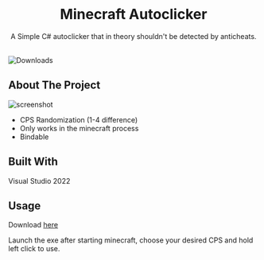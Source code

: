 <br/>
<p align="center">
  <h1 align="center">Minecraft Autoclicker</h3>

  <p align="center">
    A Simple C# autoclicker that in theory shouldn't be detected by anticheats.
    <br/>
    <br/>
  </p>
</p>

![Downloads](https://img.shields.io/github/downloads/2qb/Minecraft-1.8-Autoclicker/total) 

## About The Project

![screenshot](https://user-images.githubusercontent.com/68710010/220363085-ee45ff57-51e6-4c81-9fcb-e27d0d4110cb.png)


* CPS Randomization (1-4 difference)
* Only works in the minecraft process
* Bindable

## Built With

Visual Studio 2022

## Usage

Download [here](https://github.com/2qb/Minecraft-1.8-Autoclicker/releases/latest)

Launch the exe after starting minecraft, choose your desired CPS and hold left click to use.
